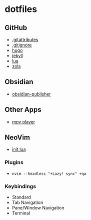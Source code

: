 # dotfiles

## GitHub

- [.gitattributes](.gitattributes)
- [.gitignore](.gitignore)
- [hugo](github/hugo.gitignore)
- [jekyll](github/jekyll.gitignore)
- [lua](github/lua.gitignore)
- [zola](github/zola.gitignore)

## Obsidian

- [obsidian-publisher](obsidian-publisher.json)

## Other Apps

- [mpv player](mpv.toml)

## NeoVim

- [init.lua](nvim/init.lua)

### Plugins

- `nvim --headless "+Lazy! sync" +qa`

### Keybindings

- Standard
- Tab Navigation
- Pane/Window Navigation
- Terminal
